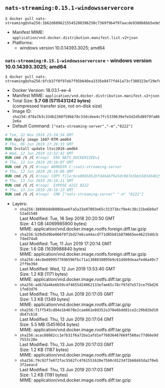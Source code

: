 ## `nats-streaming:0.15.1-windowsservercore`

```console
$ docker pull nats-streaming@sha256:1b62d6096215545208396250c7369f9b4f97aacde9388b6bb5ede52515404056
```

-	Manifest MIME: `application/vnd.docker.distribution.manifest.list.v2+json`
-	Platforms:
	-	windows version 10.0.14393.3025; amd64

### `nats-streaming:0.15.1-windowsservercore` - windows version 10.0.14393.3025; amd64

```console
$ docker pull nats-streaming@sha256:6fcb37f0f97eb7f95b640ea3335e8477fd41a73cf380323ef29efd6745139a4a
```

-	Docker Version: 18.03.1-ee-4
-	Manifest MIME: `application/vnd.docker.distribution.manifest.v2+json`
-	Total Size: **5.7 GB (5715431242 bytes)**  
	(compressed transfer size, not on-disk size)
-	Image ID: `sha256:d78a7b3c334b2260f59bb78c33dcdee4c7fc5339639efe5d2d5d8979fa862e6a`
-	Default Command: `["nats-streaming-server","-m","8222"]`

```dockerfile
# Tue, 22 Nov 2016 23:24:34 GMT
RUN Apply image 1607-RTM-amd64
# Thu, 06 Jun 2019 17:26:33 GMT
RUN Install update ltsc2016-amd64
# Wed, 12 Jun 2019 13:52:42 GMT
RUN cmd /S /C #(nop)  ENV NATS_DOCKERIZED=1
# Thu, 13 Jun 2019 20:16:07 GMT
RUN cmd /S /C #(nop) WORKDIR C:\nats-streaming-server
# Thu, 13 Jun 2019 20:16:09 GMT
RUN cmd /S /C #(nop) COPY file:bce0965052bfd4646f9a5dc087e5bb5583494b2589991c004e1a6091f1cbae9c in nats-streaming-server.exe 
# Thu, 13 Jun 2019 20:16:11 GMT
RUN cmd /S /C #(nop)  EXPOSE 4222 8222
# Thu, 13 Jun 2019 20:16:13 GMT
RUN cmd /S /C #(nop)  CMD ["nats-streaming-server" "-m" "8222"]
```

-	Layers:
	-	`sha256:3889bb8d808bbae6fa5a33e07093e65c31371bcf9e4c38c21be6b9af52ad1548`  
		Last Modified: Tue, 18 Sep 2018 20:20:50 GMT  
		Size: 4.1 GB (4069985900 bytes)  
		MIME: application/vnd.docker.image.rootfs.foreign.diff.tar.gzip
	-	`sha256:b39d5d9be066f0f1bd27e6ca44acdf71d85b81b878665ee46215ddcb7ded74a0`  
		Last Modified: Tue, 11 Jun 2019 17:20:14 GMT  
		Size: 1.6 GB (1639988840 bytes)  
		MIME: application/vnd.docker.image.rootfs.foreign.diff.tar.gzip
	-	`sha256:44c0e609957769b596fbc71a1308838095b9c61d4b9deaafe46a49c72ff9e39d`  
		Last Modified: Wed, 12 Jun 2019 13:53:40 GMT  
		Size: 1.2 KB (1171 bytes)  
		MIME: application/vnd.docker.image.rootfs.diff.tar.gzip
	-	`sha256:ad67da46e6b59c4f4655d24962133efae65c78cf97d7e572ce75bd261fe83d76`  
		Last Modified: Thu, 13 Jun 2019 20:17:05 GMT  
		Size: 1.3 KB (1349 bytes)  
		MIME: application/vnd.docker.image.rootfs.diff.tar.gzip
	-	`sha256:71ff545cd84e1b4678e2cae861e0d352a370e6bdd81ce2c29b82bd10dbd7cb18`  
		Last Modified: Thu, 13 Jun 2019 20:17:04 GMT  
		Size: 5.5 MB (5451604 bytes)  
		MIME: application/vnd.docker.image.rootfs.diff.tar.gzip
	-	`sha256:acac88082cc1e7b31f6a72ba1afd1ef76036467669f560ac77d66e9d7553c20e`  
		Last Modified: Thu, 13 Jun 2019 20:17:03 GMT  
		Size: 1.2 KB (1187 bytes)  
		MIME: application/vnd.docker.image.rootfs.diff.tar.gzip
	-	`sha256:79c92f7e072fac5562fc4761551620e75b0c65234f2b68d43da2f0eb3f2aeacd`  
		Last Modified: Thu, 13 Jun 2019 20:17:03 GMT  
		Size: 1.2 KB (1191 bytes)  
		MIME: application/vnd.docker.image.rootfs.diff.tar.gzip
